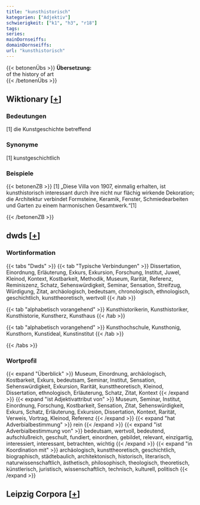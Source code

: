 ```yaml
---
title: "kunsthistorisch"
kategorien: ["Adjektiv"]
schwierigkeit: ["k1", "h3", "r18"]
tags:
series:
mainDornseiffs:
domainDornseiffs:
url: "kunsthistorisch"
---
```


{{< betonenÜbs >}}
**Übersetzung:**  
of  the history of art  
{{< /betonenÜbs >}}

## Wiktionary [[+](https://de.wiktionary.org/wiki/kunsthistorisch)]

### Bedeutungen
[1] die Kunstgeschichte betreffend  

### Synonyme
[1] kunstgeschichtlich  

### Beispiele
{{< betonenZB >}}
[1] „Diese Villa von 1907, einmalig erhalten, ist kunsthistorisch interessant durch ihre nicht nur flächig wirkende Dekoration; die Architektur verbindet Formsteine, Keramik, Fenster, Schmiedearbeiten und Garten zu einem harmonischen Gesamtwerk.“[1]  

{{< /betonenZB >}}


## dwds [[+](https://www.dwds.de/wb/kunsthistorisch)]

### Wortinformation
{{< tabs "Dwds" >}}
{{< tab "Typische Verbindungen" >}}
Dissertation, Einordnung, Erläuterung, Exkurs, Exkursion, Forschung, Institut, Juwel, Kleinod, Kontext, Kostbarkeit, Methodik, Museum, Rarität, Referenz, Reminiszenz, Schatz, Sehenswürdigkeit, Seminar, Sensation, Streifzug, Würdigung, Zitat, archäologisch, bedeutsam, chronologisch, ethnologisch, geschichtlich, kunsttheoretisch, wertvoll
{{< /tab >}}

{{< tab "alphabetisch vorangehend" >}}
Kunsthistorikerin, Kunsthistoriker, Kunsthistorie, Kunstherz, Kunsthaus
{{< /tab >}}

{{< tab "alphabetisch vorangehend" >}}
Kunsthochschule, Kunsthonig, Kunsthorn, Kunstideal, Kunstinstitut
{{< /tab >}}

{{< /tabs >}}

### Wortprofil
{{< expand "Überblick" >}} Museum, Einordnung, archäologisch, Kostbarkeit, Exkurs, bedeutsam, Seminar, Institut, Sensation, Sehenswürdigkeit, Exkursion, Rarität, kunsttheoretisch, Kleinod, Dissertation, ethnologisch, Erläuterung, Schatz, Zitat, Kontext {{< /expand >}}
{{< expand "ist Adjektivattribut von" >}} Museum, Seminar, Institut, Einordnung, Forschung, Kostbarkeit, Sensation, Zitat, Sehenswürdigkeit, Exkurs, Schatz, Erläuterung, Exkursion, Dissertation, Kontext, Rarität, Verweis, Vortrag, Kleinod, Referenz {{< /expand >}}
{{< expand "hat Adverbialbestimmung" >}} rein {{< /expand >}}
{{< expand "ist Adverbialbestimmung von" >}} bedeutsam, wertvoll, bedeutend, aufschlußreich, geschult, fundiert, einordnen, gebildet, relevant, einzigartig, interessiert, interessant, betrachten, wichtig {{< /expand >}}
{{< expand "in Koordination mit" >}} archäologisch, kunsttheoretisch, geschichtlich, biographisch, städtebaulich, architektonisch, historisch, literarisch, naturwissenschaftlich, ästhetisch, philosophisch, theologisch, theoretisch, künstlerisch, juristisch, wissenschaftlich, technisch, kulturell, politisch {{< /expand >}}

## Leipzig Corpora [[+](https://corpora.uni-leipzig.de/en/res?word=kunsthistorisch&corpusId=deu_newscrawl-public_2018)]

